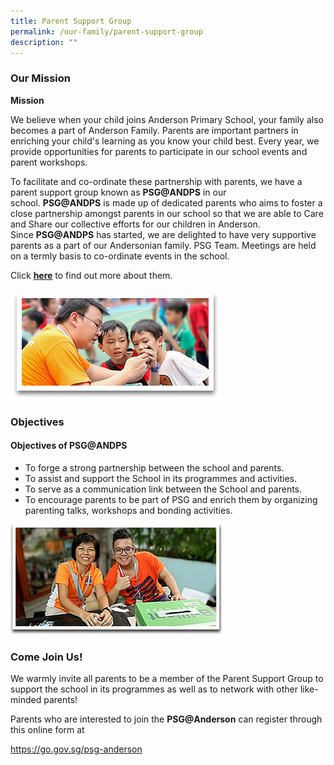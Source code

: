 ```yaml
---
title: Parent Support Group
permalink: /our-family/parent-support-group
description: ""
---
```



<h3>Our Mission</h3>
<div>
<p><strong>Mission</strong></p>
<p>We believe when your child joins Anderson Primary School, your family also becomes a part of Anderson Family. Parents are important partners in enriching your child's learning as you know your child best. Every year, we provide opportunities for parents to participate in our school events and parent workshops.</p>
<p>To facilitate and co-ordinate these partnership with parents, we have a parent support group known as&nbsp;<strong>PSG@ANDPS</strong>&nbsp;in our school.&nbsp;<strong>PSG@ANDPS</strong>&nbsp;is made up of dedicated parents who aims to foster a close partnership amongst parents in our school so that we are able to Care and Share our collective efforts for our children in Anderson. Since&nbsp;<strong>PSG@ANDPS</strong>&nbsp;has started, we are delighted to have very supportive parents as a part of our Andersonian family. PSG Team. Meetings are held on a termly basis to co-ordinate events in the school.</p>
<p>Click&nbsp;<a href="https://www.facebook.com/apsparentsupportgroup"><strong>here</strong></a>&nbsp;to find out more about them.</p>
</div>

![](/images/plg_img.png)

<h3>Objectives</h3>
<div id="_ptod_27379" class="ive_editable ive_ptod ive_content">
<h4><strong>Objectives of PSG@ANDPS</strong></h4>
<ul>
<li>To forge a strong partnership between the school and parents.</li>
<li>To assist and support the School in its programmes and activities.</li>
<li>To serve as a communication link between the School and parents.</li>
<li>To encourage parents to be part of PSG and enrich them by organizing parenting talks, workshops and bonding activities.</li>
</ul>
</div>

![](/images/parent_link_group_objectives.jpg)

<h3>Come Join Us!</h3>
<p>We warmly invite all parents to be a member of the&nbsp;Parent&nbsp;Support&nbsp;Group&nbsp;to support the school in its programmes as well as to network with other like-minded parents!</p>
<p>Parents&nbsp;who are&nbsp;interested&nbsp;to join&nbsp;the&nbsp;<strong>PSG@Anderson</strong>&nbsp;can register through this online form&nbsp;at</p>
<p><a href="https://go.gov.sg/psg-anderson">https://go.gov.sg/psg-anderson</a></p>